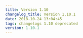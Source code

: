 ```yaml
---
title: Version 1.10
changelog_title: Version 1.10.1
date: 2018-10-24 13:04:45 
tags: changelogs 1.10 deprecated
version: 1.10.1
---
```

<script src="https://gist.github.com/spinnaker-release/9a46f497a6e081e1ef8f12867b0ee3c6.js"/>
